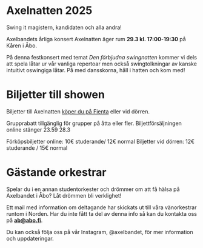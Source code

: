 # Axelnatten 2025

Swing it magistern, kandidaten och alla andra!

Axelbandets årliga konsert Axelnatten äger rum **29.3 kl. 17:00-19:30** på Kåren i Åbo.

På denna festkonsert med temat *Den förbjudna swingnatten* kommer vi dels att spela låtar ur vår vanliga repertoar men också swingtolkningar av kanske intuitivt oswingiga låtar. På med dansskorna, håll i hatten och kom med!

# Biljetter till showen

Biljetter till Axelnatten [köper du på Fienta](https://fienta.com/sv/axelnatten2025) eller vid dörren.

Grupprabatt tillgänglig för grupper på åtta eller fler.
Biljettförsäljningen online stänger 23.59 28.3

Förköpsbiljetter online: 10€ studerande/ 12€ normal
Biljetter vid dörren: 12€ studerande / 15€ normal

# Gästande orkestrar

Spelar du i en annan studentorkester och drömmer om att få hälsa på Axelbandet i Åbo? Låt drömmen bli verklighet! 

Ett mail med information om deltagande har skickats ut till våra vänorkestrar runtom i Norden. Har du inte fått ta del av denna info så kan du kontakta oss på **ab@abo.fi**.

Du kan också följa oss på vår Instagram, @axelbandet, för mer information och uppdateringar.
